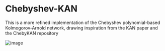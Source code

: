 # Chebyshev-KAN
This is a more refined implementation of the Chebyshev polynomial-based Kolmogorov-Arnold network, drawing inspiration from the KAN paper and the ChebyKAN repository

![image](https://github.com/Sid2690/Chebyshev-KAN/assets/169923343/f7377cb0-71a3-484d-9a18-fca2f3a263a6)
